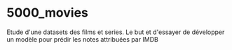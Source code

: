 # 5000_movies
Etude d'une datasets des films et series. Le but et d'essayer de développer un modèle pour prédir les notes attribuées par IMDB
